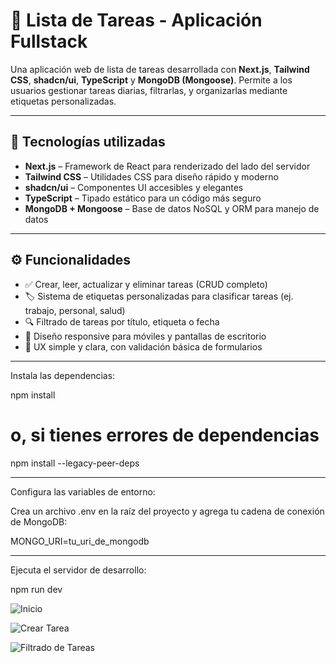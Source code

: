 # 📝 Lista de Tareas - Aplicación Fullstack

Una aplicación web de lista de tareas desarrollada con **Next.js**, **Tailwind CSS**, **shadcn/ui**, **TypeScript** y **MongoDB (Mongoose)**. Permite a los usuarios gestionar tareas diarias, filtrarlas, y organizarlas mediante etiquetas personalizadas.

---

## 🚀 Tecnologías utilizadas

- **Next.js** – Framework de React para renderizado del lado del servidor
- **Tailwind CSS** – Utilidades CSS para diseño rápido y moderno
- **shadcn/ui** – Componentes UI accesibles y elegantes
- **TypeScript** – Tipado estático para un código más seguro
- **MongoDB + Mongoose** – Base de datos NoSQL y ORM para manejo de datos

---

## ⚙️ Funcionalidades

- ✅ Crear, leer, actualizar y eliminar tareas (CRUD completo)
- 🏷 Sistema de etiquetas personalizadas para clasificar tareas (ej. trabajo, personal, salud)
- 🔍 Filtrado de tareas por título, etiqueta o fecha
- 📱 Diseño responsive para móviles y pantallas de escritorio
- 🧠 UX simple y clara, con validación básica de formularios

---

Instala las dependencias:

npm install
# o, si tienes errores de dependencias
npm install --legacy-peer-deps

---

Configura las variables de entorno:

Crea un archivo .env en la raíz del proyecto y agrega tu cadena de conexión de MongoDB:

MONGO_URI=tu_uri_de_mongodb

---

Ejecuta el servidor de desarrollo:

npm run dev

![Inicio](https://github.com/user-attachments/assets/03e99194-593f-4980-add8-6a291c6904c3)

![Crear Tarea](https://github.com/user-attachments/assets/f3aaae91-32c9-4c7f-bbcb-993a31c8cb7e)

![Filtrado de Tareas](https://github.com/user-attachments/assets/c16de447-9b7c-4f96-86ea-fa52ec7b1c75)



